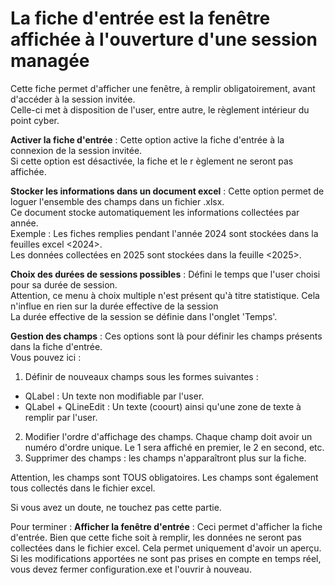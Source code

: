 # La fiche d'entrée est la fenêtre affichée à l'ouverture d'une session managée


Cette fiche permet d'afficher une fenêtre, à remplir obligatoirement, avant d'accéder à la session invitée.<br>
Celle-ci met à disposition de l'user, entre autre, le règlement intérieur du point cyber. 


**Activer la fiche d'entrée** : Cette option active la fiche d'entrée à la connexion de la session invitée.<br>
Si cette option est désactivée, la fiche et le r
èglement ne seront pas affichée.

**Stocker les informations dans un document excel** : Cette option permet de loguer l'ensemble des champs dans un fichier .xlsx.<br>
Ce document stocke automatiquement les informations collectées par année.<br>
Exemple : Les fiches remplies pendant l'année 2024 sont stockées dans la feuilles excel <2024>.<br>
Les données collectées en 2025 sont stockées dans la feuille <2025>.<br>


**Choix des durées de sessions possibles** : Défini le temps que l'user choisi pour sa durée de session.<br>
Attention, ce menu à choix multiple n'est présent qu'à titre statistique. Cela n'influe en rien sur la durée effective de la session<br>
La durée effective de la session se définie dans l'onglet 'Temps'.


**Gestion des champs** : Ces options sont là pour définir les champs présents dans la fiche d'entrée.<br>
Vous pouvez ici :
1. Définir de nouveaux champs sous les formes suivantes :
- QLabel : Un texte non modifiable par l'user.
- QLabel + QLineEdit : Un texte (coourt) ainsi qu'une zone de texte à remplir par l'user.
2. Modifier l'ordre d'affichage des champs. Chaque champ doit avoir un numéro d'ordre unique. Le 1 sera affiché en premier, le 2 en second, etc.
3. Supprimer des champs : les champs n'apparaîtront plus sur la fiche.


Attention, les champs sont TOUS obligatoires. Les champs sont également tous collectés dans le fichier excel.


Si vous avez un doute, ne touchez pas cette partie.




Pour terminer : 
**Afficher la fenêtre d'entrée** : Ceci permet d'afficher la fiche d'entrée. Bien que cette fiche soit à remplir, les données ne seront pas collectées dans le fichier excel. Cela permet uniquement d'avoir un aperçu.
Si les modifications apportées ne sont pas prises en compte en temps réel, vous devez fermer configuration.exe et l'ouvrir à nouveau.